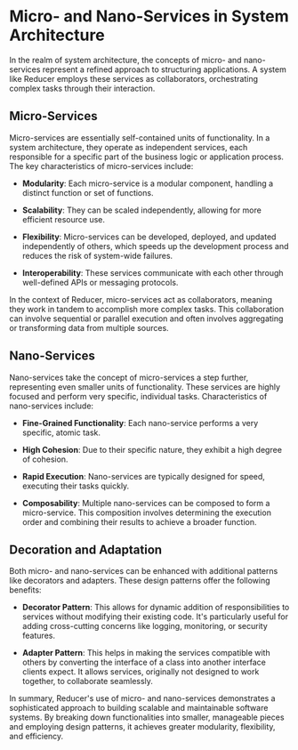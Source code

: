 # Micro- and Nano-Services in System Architecture

In the realm of system architecture, the concepts of micro- and nano-services represent a refined approach to structuring applications. A system like Reducer employs these services as collaborators, orchestrating complex tasks through their interaction.

## Micro-Services

Micro-services are essentially self-contained units of functionality. In a system architecture, they operate as independent services, each responsible for a specific part of the business logic or application process. The key characteristics of micro-services include:

- **Modularity**: Each micro-service is a modular component, handling a distinct function or set of functions.

- **Scalability**: They can be scaled independently, allowing for more efficient resource use.

- **Flexibility**: Micro-services can be developed, deployed, and updated independently of others, which speeds up the development process and reduces the risk of system-wide failures.

- **Interoperability**: These services communicate with each other through well-defined APIs or messaging protocols.

In the context of Reducer, micro-services act as collaborators, meaning they work in tandem to accomplish more complex tasks. This collaboration can involve sequential or parallel execution and often involves aggregating or transforming data from multiple sources.

## Nano-Services

Nano-services take the concept of micro-services a step further, representing even smaller units of functionality. These services are highly focused and perform very specific, individual tasks. Characteristics of nano-services include:

- **Fine-Grained Functionality**: Each nano-service performs a very specific, atomic task.

- **High Cohesion**: Due to their specific nature, they exhibit a high degree of cohesion.

- **Rapid Execution**: Nano-services are typically designed for speed, executing their tasks quickly.

- **Composability**: Multiple nano-services can be composed to form a micro-service. This composition involves determining the execution order and combining their results to achieve a broader function.

## Decoration and Adaptation

Both micro- and nano-services can be enhanced with additional patterns like decorators and adapters. These design patterns offer the following benefits:

- **Decorator Pattern**: This allows for dynamic addition of responsibilities to services without modifying their existing code. It's particularly useful for adding cross-cutting concerns like logging, monitoring, or security features.

- **Adapter Pattern**: This helps in making the services compatible with others by converting the interface of a class into another interface clients expect. It allows services, originally not designed to work together, to collaborate seamlessly.

In summary, Reducer's use of micro- and nano-services demonstrates a sophisticated approach to building scalable and maintainable software systems. By breaking down functionalities into smaller, manageable pieces and employing design patterns, it achieves greater modularity, flexibility, and efficiency.